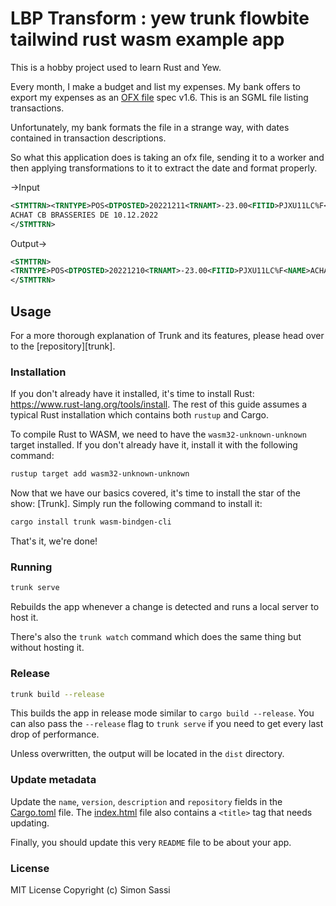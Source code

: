 # LBP Transform : yew trunk flowbite tailwind rust wasm example app

This is a hobby project used to learn Rust and Yew.

Every month, I make a budget and list my expenses. My bank offers to export my
expenses as an [OFX file](https://en.wikipedia.org/wiki/Open_Financial_Exchange)
spec v1.6. This is an SGML file listing transactions.

Unfortunately, my bank formats the file in a strange way, with dates contained
in transaction descriptions.

So what this application does is taking an ofx file, sending it to a worker and
then applying transformations to it to extract the date and format properly.

->Input

```xml
<STMTTRN><TRNTYPE>POS<DTPOSTED>20221211<TRNAMT>-23.00<FITID>PJXU11LC%F<NAME>
ACHAT CB BRASSERIES DE 10.12.2022
</STMTTRN>
```

Output->

```xml
<STMTTRN>
<TRNTYPE>POS<DTPOSTED>20221210<TRNAMT>-23.00<FITID>PJXU11LC%F<NAME>ACHAT CB BRASSERIES DE
</STMTTRN>
```

## Usage

For a more thorough explanation of Trunk and its features, please head over to
the [repository][trunk].

### Installation

If you don't already have it installed, it's time to install Rust:
<https://www.rust-lang.org/tools/install>. The rest of this guide assumes a
typical Rust installation which contains both `rustup` and Cargo.

To compile Rust to WASM, we need to have the `wasm32-unknown-unknown` target
installed. If you don't already have it, install it with the following command:

```bash
rustup target add wasm32-unknown-unknown
```

Now that we have our basics covered, it's time to install the star of the show:
[Trunk]. Simply run the following command to install it:

```bash
cargo install trunk wasm-bindgen-cli
```

That's it, we're done!

### Running

```bash
trunk serve
```

Rebuilds the app whenever a change is detected and runs a local server to host
it.

There's also the `trunk watch` command which does the same thing but without
hosting it.

### Release

```bash
trunk build --release
```

This builds the app in release mode similar to `cargo build --release`. You can
also pass the `--release` flag to `trunk serve` if you need to get every last
drop of performance.

Unless overwritten, the output will be located in the `dist` directory.

### Update metadata

Update the `name`, `version`, `description` and `repository` fields in the
[Cargo.toml](Cargo.toml) file. The [index.html](index.html) file also contains a
`<title>` tag that needs updating.

Finally, you should update this very `README` file to be about your app.

### License

MIT License Copyright (c) Simon Sassi
